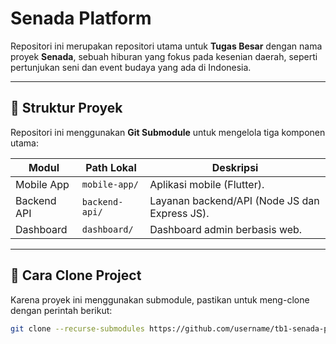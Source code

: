 # Senada Platform

Repositori ini merupakan repositori utama untuk **Tugas Besar** dengan nama proyek **Senada**, sebuah hiburan yang fokus pada kesenian daerah, seperti pertunjukan seni dan event budaya yang ada di Indonesia.

---

## 📁 Struktur Proyek

Repositori ini menggunakan **Git Submodule** untuk mengelola tiga komponen utama:

| Modul       | Path Lokal     | Deskripsi                                |
|-------------|----------------|-------------------------------------------|
| Mobile App  | `mobile-app/`      | Aplikasi mobile (Flutter).  |
| Backend API | `backend-api/`         | Layanan backend/API (Node JS dan Express JS).  |
| Dashboard   | `dashboard/`   | Dashboard admin berbasis web.            |

---

## 🚀 Cara Clone Project

Karena proyek ini menggunakan submodule, pastikan untuk meng-clone dengan perintah berikut:

```bash
git clone --recurse-submodules https://github.com/username/tb1-senada-platform.git
